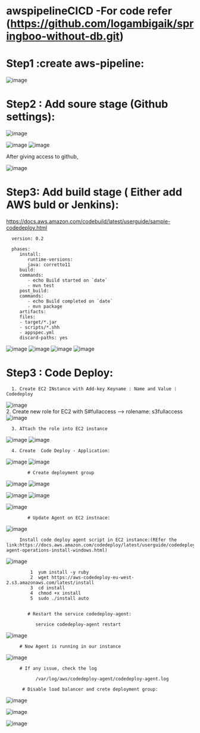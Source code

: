 # awspipelineCICD  -For code refer (https://github.com/logambigaik/springboo-without-db.git)
# Step1 :create aws-pipeline:

   


![image](https://user-images.githubusercontent.com/54719289/110517075-64884e80-8130-11eb-8d2f-363462c0890b.png)

# Step2 : Add soure stage (Github settings):


![image](https://user-images.githubusercontent.com/54719289/110518081-ac5ba580-8131-11eb-9a33-92a56764b3ae.png)

![image](https://user-images.githubusercontent.com/54719289/110517839-60106580-8131-11eb-9a09-b8c7a6d93692.png)
![image](https://user-images.githubusercontent.com/54719289/110517883-6f8fae80-8131-11eb-8a3f-a38dcf2519ef.png)

   After giving access to github,
  
  ![image](https://user-images.githubusercontent.com/54719289/110518801-97cbdd00-8132-11eb-8690-a44f80154e29.png)

# Step3: Add build stage ( Either add AWS buld or Jenkins):

https://docs.aws.amazon.com/codebuild/latest/userguide/sample-codedeploy.html

      version: 0.2

      phases:
         install:
            runtime-versions:
            java: corretto11
         build:
         commands:
            - echo Build started on `date`
            - mvn test 
         post_build:
         commands:
            - echo Build completed on `date`
            - mvn package
         artifacts:
         files:
         - target/*.jar
         - scripts/*.shh
         - appspec.yml
         discard-paths: yes


![image](https://user-images.githubusercontent.com/54719289/110523470-22fba180-8138-11eb-9f0c-9a86e78a8e7d.png)
![image](https://user-images.githubusercontent.com/54719289/110523538-3eff4300-8138-11eb-9839-8119bb21d748.png)
![image](https://user-images.githubusercontent.com/54719289/110523598-56d6c700-8138-11eb-848a-73fec53c69e6.png)
![image](https://user-images.githubusercontent.com/54719289/110526854-4fb1b800-813c-11eb-8e0c-df1d363a86d6.png)


# Step3 : Code Deploy:

      1. Create EC2 INstance with Add-key Keyname : Name and Value : Codedeploy
  ![image](https://user-images.githubusercontent.com/54719289/110528525-3f024180-813e-11eb-9024-3be00fe47a06.png)   
      2. Create new role for EC2 with S#fullaccess --> rolename: s3fullaccess
   ![image](https://user-images.githubusercontent.com/54719289/110528421-26922700-813e-11eb-9c1e-bc11662a17ca.png)
   
      3. ATtach the role into EC2 instance
   ![image](https://user-images.githubusercontent.com/54719289/110528831-92748f80-813e-11eb-9ed5-8656ef5539f3.png)
   ![image](https://user-images.githubusercontent.com/54719289/110528937-ac15d700-813e-11eb-8bce-e7bd44a896a6.png)


      4. Create  Code Deploy - Application:
![image](https://user-images.githubusercontent.com/54719289/110536778-dcae3e80-8147-11eb-9ce3-7519912eb71a.png)
![image](https://user-images.githubusercontent.com/54719289/110536964-13845480-8148-11eb-85f4-fc683cb329e8.png)

            # Create deployment group
![image](https://user-images.githubusercontent.com/54719289/110537172-55ad9600-8148-11eb-9821-9dcd69d919cc.png)
![image](https://user-images.githubusercontent.com/54719289/110538000-7a563d80-8149-11eb-95ad-ca1ac4a46fc5.png)

![image](https://user-images.githubusercontent.com/54719289/110538354-f8b2df80-8149-11eb-87dd-b44243962872.png)
![image](https://user-images.githubusercontent.com/54719289/110538481-1a13cb80-814a-11eb-81de-f6eb236da3b3.png)


![image](https://user-images.githubusercontent.com/54719289/110539175-ea18f800-814a-11eb-9aa7-72d2a5cfc53f.png)

            # Update Agent on EC2 instnace:
            
![image](https://user-images.githubusercontent.com/54719289/110539343-2187a480-814b-11eb-8180-3c8555761b15.png)

         Install code deploy agent script in EC2 instance:(REfer the link:https://docs.aws.amazon.com/codedeploy/latest/userguide/codedeploy-agent-operations-install-windows.html)
         
         
![image](https://user-images.githubusercontent.com/54719289/110538141-a5d92800-8149-11eb-9d53-6ab99aed8e65.png)


             1  yum install -y ruby
             2  wget https://aws-codedeploy-eu-west-2.s3.amazonaws.com/latest/install
             3  cd install
             4  chmod +x install
             5  sudo ./install auto
            
            
            # Restart the service codedeploy-agent:
            
               service codedeploy-agent restart
               
  ![image](https://user-images.githubusercontent.com/54719289/110542577-37976400-814f-11eb-8a45-e69e3e4c7ca8.png)
  
         # Now Agent is running in our instance
  
  ![image](https://user-images.githubusercontent.com/54719289/110543016-c99f6c80-814f-11eb-85b9-874df826dfd2.png)


         # If any issue, check the log
         
               /var/log/aws/codedeploy-agent/codedeploy-agent.log
               
          # Disable load balancer and crete deployment group:
          
   ![image](https://user-images.githubusercontent.com/54719289/110543617-8db8d700-8150-11eb-85d4-760cb477b7b2.png)

   ![image](https://user-images.githubusercontent.com/54719289/110543880-e4261580-8150-11eb-8ead-cac9ee4529db.png)
   
   
   ![image](https://user-images.githubusercontent.com/54719289/110830450-3b49f880-82bf-11eb-9cc3-c69772c34c3e.png)


       
  


